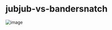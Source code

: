 # jubjub-vs-bandersnatch

![image](https://github.com/user-attachments/assets/cccbc840-bcce-40b0-ba7a-43c3c7835d5b)
